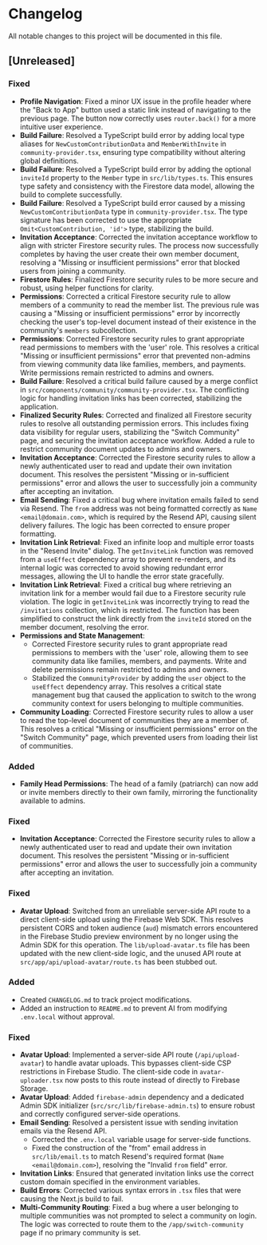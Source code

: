 # Changelog

All notable changes to this project will be documented in this file.

## [Unreleased]

### Fixed
- **Profile Navigation**: Fixed a minor UX issue in the profile header where the "Back to App" button used a static link instead of navigating to the previous page. The button now correctly uses `router.back()` for a more intuitive user experience.
- **Build Failure**: Resolved a TypeScript build error by adding local type aliases for `NewCustomContributionData` and `MemberWithInvite` in `community-provider.tsx`, ensuring type compatibility without altering global definitions.
- **Build Failure**: Resolved a TypeScript build error by adding the optional `inviteId` property to the `Member` type in `src/lib/types.ts`. This ensures type safety and consistency with the Firestore data model, allowing the build to complete successfully.
- **Build Failure**: Resolved a TypeScript build error caused by a missing `NewCustomContributionData` type in `community-provider.tsx`. The type signature has been corrected to use the appropriate `Omit<CustomContribution, 'id'>` type, stabilizing the build.
- **Invitation Acceptance**: Corrected the invitation acceptance workflow to align with stricter Firestore security rules. The process now successfully completes by having the user create their own member document, resolving a "Missing or insufficient permissions" error that blocked users from joining a community.
- **Firestore Rules**: Finalized Firestore security rules to be more secure and robust, using helper functions for clarity.
- **Permissions**: Corrected a critical Firestore security rule to allow members of a community to read the member list. The previous rule was causing a "Missing or insufficient permissions" error by incorrectly checking the user's top-level document instead of their existence in the community's `members` subcollection.
- **Permissions**: Corrected Firestore security rules to grant appropriate read permissions to members with the 'user' role. This resolves a critical "Missing or insufficient permissions" error that prevented non-admins from viewing community data like families, members, and payments. Write permissions remain restricted to admins and owners.
- **Build Failure**: Resolved a critical build failure caused by a merge conflict in `src/components/community/community-provider.tsx`. The conflicting logic for handling invitation links has been corrected, stabilizing the application.
- **Finalized Security Rules**: Corrected and finalized all Firestore security rules to resolve all outstanding permission errors. This includes fixing data visibility for regular users, stabilizing the "Switch Community" page, and securing the invitation acceptance workflow. Added a rule to restrict community document updates to admins and owners.
- **Invitation Acceptance**: Corrected the Firestore security rules to allow a newly authenticated user to read and update their own invitation document. This resolves the persistent "Missing or in-sufficient permissions" error and allows the user to successfully join a community after accepting an invitation.
- **Email Sending**: Fixed a critical bug where invitation emails failed to send via Resend. The `from` address was not being formatted correctly as `Name <email@domain.com>`, which is required by the Resend API, causing silent delivery failures. The logic has been corrected to ensure proper formatting.
- **Invitation Link Retrieval**: Fixed an infinite loop and multiple error toasts in the "Resend Invite" dialog. The `getInviteLink` function was removed from a `useEffect` dependency array to prevent re-renders, and its internal logic was corrected to avoid showing redundant error messages, allowing the UI to handle the error state gracefully.
- **Invitation Link Retrieval**: Fixed a critical bug where retrieving an invitation link for a member would fail due to a Firestore security rule violation. The logic in `getInviteLink` was incorrectly trying to read the `/invitations` collection, which is restricted. The function has been simplified to construct the link directly from the `inviteId` stored on the member document, resolving the error.
- **Permissions and State Management**: 
  - Corrected Firestore security rules to grant appropriate read permissions to members with the 'user' role, allowing them to see community data like families, members, and payments. Write and delete permissions remain restricted to admins and owners.
  - Stabilized the `CommunityProvider` by adding the `user` object to the `useEffect` dependency array. This resolves a critical state management bug that caused the application to switch to the wrong community context for users belonging to multiple communities.
- **Community Loading**: Corrected Firestore security rules to allow a user to read the top-level document of communities they are a member of. This resolves a critical "Missing or insufficient permissions" error on the "Switch Community" page, which prevented users from loading their list of communities.

### Added
- **Family Head Permissions**: The head of a family (patriarch) can now add or invite members directly to their own family, mirroring the functionality available to admins.

### Fixed
- **Invitation Acceptance**: Corrected the Firestore security rules to allow a newly authenticated user to read and update their own invitation document. This resolves the persistent "Missing or in-sufficient permissions" error and allows the user to successfully join a community after accepting an invitation.

### Fixed
- **Avatar Upload**: Switched from an unreliable server-side API route to a direct client-side upload using the Firebase Web SDK. This resolves persistent CORS and token audience (`aud`) mismatch errors encountered in the Firebase Studio preview environment by no longer using the Admin SDK for this operation. The `lib/upload-avatar.ts` file has been updated with the new client-side logic, and the unused API route at `src/app/api/upload-avatar/route.ts` has been stubbed out.

### Added
- Created `CHANGELOG.md` to track project modifications.
- Added an instruction to `README.md` to prevent AI from modifying `.env.local` without approval.

### Fixed
- **Avatar Upload**: Implemented a server-side API route (`/api/upload-avatar`) to handle avatar uploads. This bypasses client-side CSP restrictions in Firebase Studio. The client-side code in `avatar-uploader.tsx` now posts to this route instead of directly to Firebase Storage.
- **Avatar Upload**: Added `firebase-admin` dependency and a dedicated Admin SDK initializer (`src/src/lib/firebase-admin.ts`) to ensure robust and correctly configured server-side operations.
- **Email Sending**: Resolved a persistent issue with sending invitation emails via the Resend API.
  - Corrected the `.env.local` variable usage for server-side functions.
  - Fixed the construction of the "from" email address in `src/lib/email.ts` to match Resend's required format (`Name <email@domain.com>`), resolving the "Invalid `from` field" error.
- **Invitation Links**: Ensured that generated invitation links use the correct custom domain specified in the environment variables.
- **Build Errors**: Corrected various syntax errors in `.tsx` files that were causing the Next.js build to fail.
- **Multi-Community Routing**: Fixed a bug where a user belonging to multiple communities was not prompted to select a community on login. The logic was corrected to route them to the `/app/switch-community` page if no primary community is set.
